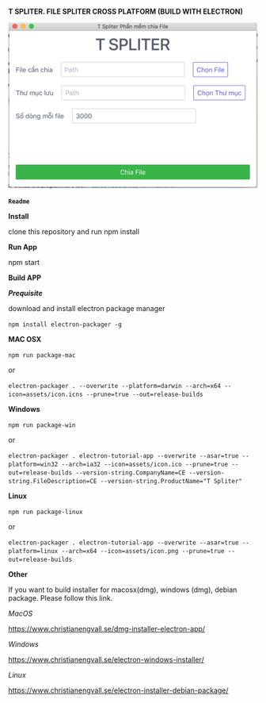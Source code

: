 **T SPLITER. FILE SPLITER CROSS PLATFORM (BUILD WITH ELECTRON)**

![Alt text](img/screen-shot.png?raw=true "Title")

**`Readme`**

**Install**

clone this repository and run npm install

**Run App**

npm start

**Build APP**

___Prequisite___ 

download and install electron package manager

`npm install electron-packager -g
`

**MAC OSX** 

`npm run package-mac`

or

`electron-packager . --overwrite --platform=darwin --arch=x64 --icon=assets/icon.icns --prune=true --out=release-builds
`

**Windows**

`npm run package-win`

or

`electron-packager . electron-tutorial-app --overwrite --asar=true --platform=win32 --arch=ia32 --icon=assets/icon.ico --prune=true --out=release-builds --version-string.CompanyName=CE --version-string.FileDescription=CE --version-string.ProductName="T Spliter"
`

**Linux**

`npm run package-linux`

or

`electron-packager . electron-tutorial-app --overwrite --asar=true --platform=linux --arch=x64 --icon=assets/icon.png --prune=true --out=release-builds
`


**Other**

If you want to build installer for macosx(dmg), windows (dmg), debian package. Please follow this link. 

_MacOS_

https://www.christianengvall.se/dmg-installer-electron-app/

_Windows_

https://www.christianengvall.se/electron-windows-installer/

_Linux_

https://www.christianengvall.se/electron-installer-debian-package/
